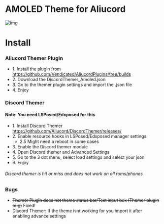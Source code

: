# AMOLED Theme for Aliucord
![img](https://i.imgur.com/NMKkma5.png)


# Install
### Aliucord Themer Plugin
* 1\. Install the plugin from https://github.com/Vendicated/AliucordPlugins/tree/builds
* 2\. Download the DiscordThemer_Amoled.json
* 3\. Go to the themer plugin settings and import the .json file
* 4\. Enjoy

### Discord Themer
#### Note: You need LSPosed/Edxposed for this
* 1\. Install Discord Themer https://github.com/Aliucord/DiscordThemer/releases/
* 2\. Enable resource hooks in LSPosed/Edxposed manager settings
  * 2.5 Might need a reboot in some cases
* 3\. Enable the Discord themer module
* 4\. Open Discord themer and Advanced Settings
* 5\. Go to the 3 dot menu, select load settings and select your json
* 6\. Enjoy
###### Discord themer is hit or miss and does not work on all roms/phones

### Bugs
* <s>Themer Plugin does not theme status bar/Text input box (Themer plugin bug)</s> Fixed!
* Discord Themer: If the theme isnt working for you import it after enabling advance settings

